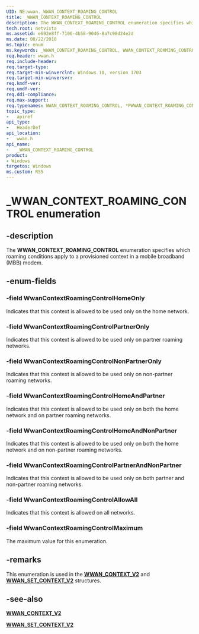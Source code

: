```yaml
---
UID: NE:wwan._WWAN_CONTEXT_ROAMING_CONTROL
title: _WWAN_CONTEXT_ROAMING_CONTROL
description: The WWAN_CONTEXT_ROAMING_CONTROL enumeration specifies which roaming conditions apply to a provisioned context in a mobile broadband (MBB) modem.
tech.root: netvista
ms.assetid: e692e8ff-7106-4b58-9046-8a7c98d24e2d
ms.date: 08/22/2018
ms.topic: enum
ms.keywords: _WWAN_CONTEXT_ROAMING_CONTROL, WWAN_CONTEXT_ROAMING_CONTROL, *PWWAN_CONTEXT_ROAMING_CONTROL, 
req.header: wwan.h
req.include-header:
req.target-type:
req.target-min-winverclnt: Windows 10, version 1703
req.target-min-winversvr:
req.kmdf-ver:
req.umdf-ver:
req.ddi-compliance:
req.max-support:
req.typenames: WWAN_CONTEXT_ROAMING_CONTROL, *PWWAN_CONTEXT_ROAMING_CONTROL
topic_type: 
-	apiref
api_type: 
-	HeaderDef
api_location: 
-	wwan.h
api_name: 
-	_WWAN_CONTEXT_ROAMING_CONTROL
product: 
- Windows
targetos: Windows
ms.custom: RS5
---
```


# _WWAN_CONTEXT_ROAMING_CONTROL enumeration

## -description

The **WWAN_CONTEXT_ROAMING_CONTROL** enumeration specifies which roaming conditions apply to a provisioned context in a mobile broadband (MBB) modem.

## -enum-fields

### -field WwanContextRoamingControlHomeOnly 

Indicates that this context is allowed to be used only on the home network.

### -field WwanContextRoamingControlPartnerOnly 

Indicates that this context is allowed to be used only on partner roaming networks.

### -field WwanContextRoamingControlNonPartnerOnly 

Indicates that this context is allowed to be used only on non-partner roaming networks.

### -field WwanContextRoamingControlHomeAndPartner 

Indicates that this context is allowed to be used only on both the home network and on partner roaming networks.

### -field WwanContextRoamingControlHomeAndNonPartner 

Indicates that this context is allowed to be used only on both the home network and on non-partner roaming networks.

### -field WwanContextRoamingControlPartnerAndNonPartner 

Indicates that this context is allowed to be used only on both partner and non-partner roaming networks.

### -field WwanContextRoamingControlAllowAll 

Indicates that this context is allowed on all networks.

### -field WwanContextRoamingControlMaximum 

The maximum value for this enumeration.

## -remarks

This enumeration is used in the [**WWAN_CONTEXT_V2**](ns-wwan-_wwan_context_v2.md) and [**WWAN_SET_CONTEXT_V2**](ns-wwan-_wwan_set_context_v2.md) structures.

## -see-also

[**WWAN_CONTEXT_V2**](ns-wwan-_wwan_context_v2.md)

[**WWAN_SET_CONTEXT_V2**](ns-wwan-_wwan_set_context_v2.md)
